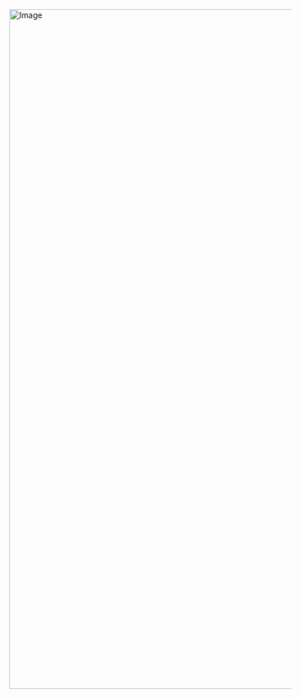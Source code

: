 <img width="989" height="1214" alt="Image" src="https://github.com/user-attachments/assets/1f4ade1a-3975-4cfb-bded-3be6e7cea9f8" />